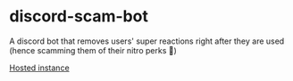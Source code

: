 # discord-scam-bot
A discord bot that removes users' super reactions right after they are used (hence scamming them of their nitro perks :troll:)

[Hosted instance](https://discord.com/api/oauth2/authorize?client_id=1098273596889124946&permissions=10240&scope=bot)
